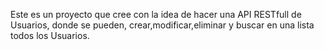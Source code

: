Este es un proyecto que cree con la idea de hacer una API RESTfull de Usuarios, donde se pueden, crear,modificar,eliminar y buscar en una lista todos los Usuarios.

